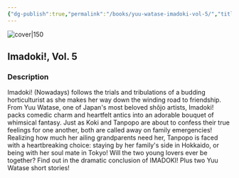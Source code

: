 ```yaml
---
{"dg-publish":true,"permalink":"/books/yuu-watase-imadoki-vol-5/","title":"\"Imadoki!, Vol. 5\"","tags":["manga","fiction"]}
---
```




![cover|150](http://books.google.com/books/content?id=-D-Rvky1AJEC&printsec=frontcover&img=1&zoom=1&source=gbs_api)

## Imadoki!, Vol. 5

### Description

Imadoki! (Nowadays) follows the trials and tribulations of a budding horticulturist as she makes her way down the winding road to friendship. From Yuu Watase, one of Japan's most beloved shôjo artists, Imadoki! packs comedic charm and heartfelt antics into an adorable bouquet of whimsical fantasy. Just as Koki and Tanpopo are about to confess their true feelings for one another, both are called away on family emergencies! Realizing how much her ailing grandparents need her, Tanpopo is faced with a heartbreaking choice: staying by her family's side in Hokkaido, or being with her soul mate in Tokyo! Will the two young lovers ever be together? Find out in the dramatic conclusion of IMADOKI! Plus two Yuu Watase short stories!
```